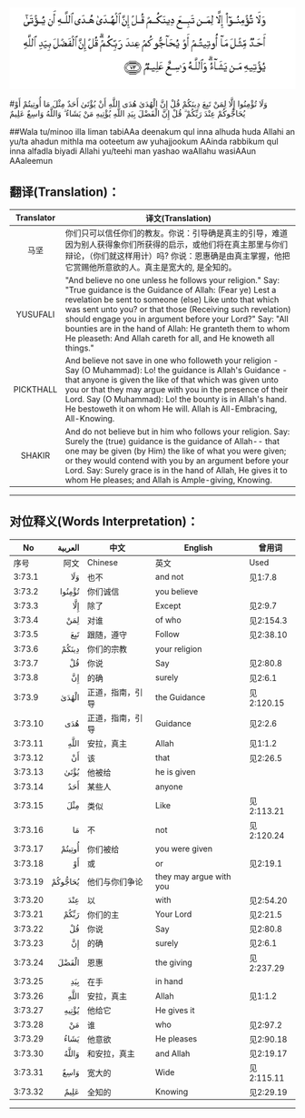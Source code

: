 ![003:073](images/003_073.gif)

#وَلَا تُؤْمِنُوا إِلَّا لِمَنْ تَبِعَ دِينَكُمْ قُلْ إِنَّ الْهُدَىٰ هُدَى اللَّهِ أَنْ يُؤْتَىٰ أَحَدٌ مِثْلَ مَا أُوتِيتُمْ أَوْ يُحَاجُّوكُمْ عِنْدَ رَبِّكُمْ ۗ قُلْ إِنَّ الْفَضْلَ بِيَدِ اللَّهِ يُؤْتِيهِ مَنْ يَشَاءُ ۗ وَاللَّهُ وَاسِعٌ عَلِيمٌ 

##Wala tu/minoo illa liman tabiAAa deenakum qul inna alhuda huda Allahi an yu/ta ahadun mithla ma ooteetum aw yuhajjookum AAinda rabbikum qul inna alfadla biyadi Allahi yu/teehi man yashao waAllahu wasiAAun AAaleemun 

## 翻译(Translation)：

| Translator | 译文(Translation)                                            |
| :--------: | ------------------------------------------------------------ |
|    马坚    | 你们只可以信任你们的教友。你说：引导确是真主的引导，难道因为别人获得象你们所获得的启示，或他们将在真主那里与你们辩论，（你们就这样用计）吗? 你说：恩惠确是由真主掌握，他把它赏赐他所意欲的人。真主是宽大的, 是全知的。 |
|  YUSUFALI  | "And believe no one unless he follows your religion." Say: "True guidance is the Guidance of Allah: (Fear ye) Lest a revelation be sent to someone (else) Like unto that which was sent unto you? or that those (Receiving such revelation) should engage you in argument before your Lord?" Say: "All bounties are in the hand of Allah: He granteth them to whom He pleaseth: And Allah careth for all, and He knoweth all things." |
| PICKTHALL  | And believe not save in one who followeth your religion - Say (O Muhammad): Lo! the guidance is Allah's Guidance - that anyone is given the like of that which was given unto you or that they may argue with you in the presence of their Lord. Say (O Muhammad): Lo! the bounty is in Allah's hand. He bestoweth it on whom He will. Allah is All-Embracing, All-Knowing. |
|   SHAKIR   | And do not believe but in him who follows your religion. Say: Surely the (true) guidance is the guidance of Allah-- that one may be given (by Him) the like of what you were given; or they would contend with you by an argument before your Lord. Say: Surely grace is in the hand of Allah, He gives it to whom He pleases; and Allah is Ample-giving, Knowing. |

---

## 对位释义(Words Interpretation)：

| No   | العربية | 中文    | English | 曾用词 |
| ---- | ------: | ------- | ------- | ------ |
| 序号 |    阿文 | Chinese | 英文    | Used   |
| 3:73.1  | وَلَا     | 也不             | and not                 | 见1:7.8    |
| 3:73.2  | تُؤْمِنُوا  | 你们诚信         | you believe             |            |
| 3:73.3  | إِلَّا     | 除了             | Except                  | 见2:9.7    |
| 3:73.4  | لِمَنْ     | 对谁             | of who                  | 见2:154.3  |
| 3:73.5  | تَبِعَ     | 跟随，遵守       | Follow                  | 见2:38.10  |
| 3:73.6  | دِينَكُمْ   | 你们的宗教       | your religion           |            |
| 3:73.7  | قُلْ      | 你说             | Say                     | 见2:80.8   |
| 3:73.8  | إِنَّ      | 的确             | surely                  | 见2:6.1    |
| 3:73.9  | الْهُدَىٰ   | 正道，指南，引导 | the Guidance            | 见2:120.15 |
| 3:73.10 | هُدَى     | 正道，指南，引导 | Guidance                | 见2:2.6    |
| 3:73.11 | اللَّهِ    | 安拉，真主       | Allah                   | 见1:1.2    |
| 3:73.12 | أَنْ      | 该               | that                    | 见2:26.5   |
| 3:73.13 | يُؤْتَىٰ    | 他被给           | he is given             |            |
| 3:73.14 | أَحَدٌ     | 某些人           | anyone                  |            |
| 3:73.15 | مِثْلَ     | 类似             | Like                    | 见2:113.21 |
| 3:73.16 | مَا      | 不               | not                     | 见2:120.24 |
| 3:73.17 | أُوتِيتُمْ  | 你们被给         | you were given          |            |
| 3:73.18 | أَوْ      | 或               | or                      | 见2:19.1   |
| 3:73.19 | يُحَاجُّوكُمْ | 他们与你们争论   | they may argue with you |            |
| 3:73.20 | عِنْدَ     | 以               | with                    | 见2:54.20  |
| 3:73.21 | رَبِّكُمْ    | 你们的主         | Your Lord               | 见2:21.5   |
| 3:73.22 | قُلْ      | 你说             | Say                     | 见2:80.8   |
| 3:73.23 | إِنَّ      | 的确             | surely                  | 见2:6.1    |
| 3:73.24 | الْفَضْلَ   | 恩惠             | the giving              | 见2:237.29 |
| 3:73.25 | بِيَدِ     | 在手             | in hand                 |            |
| 3:73.26 | اللَّهِ    | 安拉，真主       | Allah                   | 见1:1.2    |
| 3:73.27 | يُؤْتِيهِ   | 他给它           | He gives it             |            |
| 3:73.28 | مَنْ      | 谁               | who                     | 见2:97.2   |
| 3:73.29 | يَشَاءُ    | 他意欲           | He pleases              | 见2:90.18  |
| 3:73.30 | وَاللَّهُ   | 和安拉，真主     | and Allah               | 见2:19.17  |
| 3:73.31 | وَاسِعٌ    | 宽大的           | Wide                    | 见2:115.11 |
| 3:73.32 | عَلِيمٌ    | 全知的           | Knowing                 | 见2:29.19  |

---
